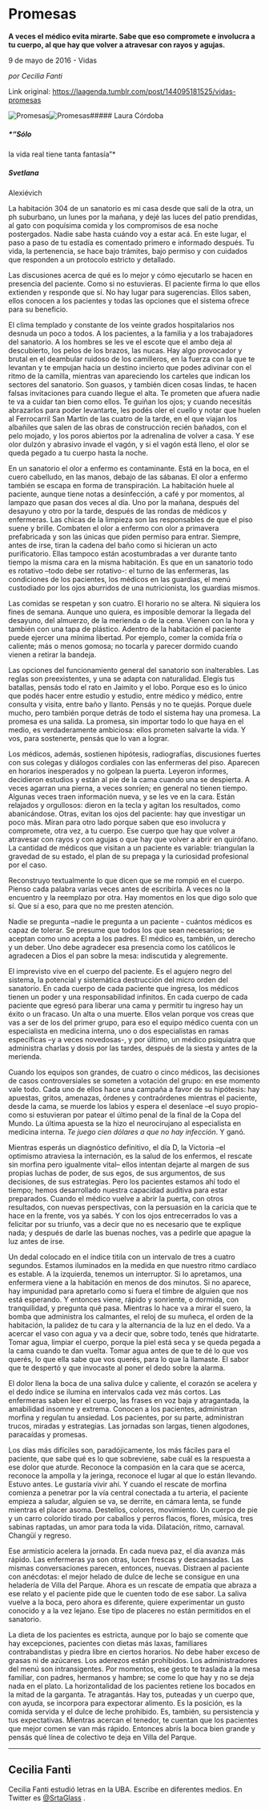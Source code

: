 # Promesas

**A veces el médico evita mirarte. Sabe que eso compromete e involucra a tu
cuerpo, al que hay que volver a atravesar con rayos y
agujas.**

9 de mayo de 2016 - Vidas

_por Cecilia Fanti_

Link original: https://laagenda.tumblr.com/post/144095181525/vidas-promesas

![Promesas](https://64.media.tumblr.com/87b886e511c00265960cf78989d05506/tumblr_inline_pggmnh8JzY1t6q87u_500.jpg)![Promesas](https://64.media.tumblr.com/87b886e511c00265960cf78989d05506/tumblr_inline_pggmnh8JzY1t6q87u_500.jpg)#####  Laura Córdoba

  
  
#####  *“Sólo
la vida real tiene tanta fantasía”*

##### Svetlana
Alexiévich

  



La
habitación 304 de un sanatorio es mi casa desde que salí de la
otra, un ph suburbano, un lunes por la mañana, y dejé las luces del
patio prendidas, al gato con poquísima comida y los compromisos de
esa noche postergados. Nadie sabe hasta cuándo voy a estar acá. En
este lugar, el paso a paso de tu estadía es comentado primero e
informado después. Tu vida, la pertenencia, se hace bajo trámites,
bajo permiso y con cuidados que responden a un protocolo estricto y
detallado. 



Las
discusiones acerca de qué es lo mejor y cómo ejecutarlo se hacen en
presencia del paciente. Como si no estuvieras. El paciente firma lo
que ellos extienden y responde que sí. No hay lugar para
sugerencias. Ellos saben, ellos conocen a los pacientes y todas las
opciones que el sistema ofrece para su beneficio. 



El
clima templado y constante de los veinte grados hospitalarios nos
desnuda un poco a todos. A los pacientes, a la familia y a los
trabajadores del sanatorio. A los hombres se les ve el escote que el
ambo deja al descubierto, los pelos de los brazos, las nucas. Hay
algo provocador y brutal en el deambular ruidoso de los camilleros,
en la fuerza con la que te levantan y te empujan hacia un destino
incierto que podes adivinar con el ritmo de la camilla, mientras van
apareciendo los carteles que indican los sectores del sanatorio. Son
guasos, y también dicen cosas lindas, te hacen falsas invitaciones
para cuando llegue  el alta. Te prometen que afuera nadie te va a
cuidar tan bien como ellos. Te guiñan los ojos; y cuando necesitás
abrazarlos para poder levantarte, les podés oler el cuello y notar
que huelen al Ferrocarril San Martín de las cuatro de la tarde, en
el que viajan los albañiles que salen de las obras de construcción
recién bañados, con el pelo mojado, y los poros abiertos por la
adrenalina de volver a casa. Y ese olor dulzón y abrasivo invade el
vagón, y si el vagón está lleno, el olor se queda pegado a tu
cuerpo hasta la noche. 



En un
sanatorio el olor a enfermo es contaminante. Está en la boca, en el
cuero cabelludo, en las manos, debajo de las sábanas. El olor a
enfermo también se escapa en forma de transpiración. La habitación
huele al paciente, aunque tiene notas a desinfección, a café y por
momentos, al lampazo que pasan dos veces al día. Uno por la mañana,
después del desayuno y otro por la tarde, después de las rondas de
médicos y enfermeras. Las chicas de la limpieza son las responsables
de que el piso suene y brille. Combaten el olor a enfermo con olor a
primavera prefabricada y son las únicas que piden permiso para
entrar. Siempre, antes de irse, tiran la cadena del baño como si
hicieran un acto purificatorio. Ellas tampoco  están acostumbradas a
ver durante tanto tiempo la misma cara en la misma habitación. Es
que en un sanatorio todo es rotativo –todo debe ser rotativo-: el
turno de las enfermeras, las condiciones de los pacientes, los
médicos en las guardias, el menú custodiado por los ojos aburridos
de una nutricionista, los guardias mismos. 



Las
comidas se respetan y son cuatro. El horario no se altera. Ni
siquiera los fines de semana. Aunque uno quiera, es imposible demorar
la llegada del desayuno, del almuerzo, de la merienda o de la cena.
Vienen con la hora y también con una tapa de plástico. Adentro de
la habitación el paciente puede ejercer una mínima libertad. Por
ejemplo, comer la comida fría o caliente; más o menos gomosa; no
tocarla y parecer dormido cuando vienen a retirar la bandeja. 



Las
opciones del funcionamiento general del sanatorio son inalterables.
Las reglas son preexistentes, y una se adapta con naturalidad. Elegís
tus batallas, pensás todo el rato en Jaimito y el lobo. Porque eso
es lo único que podés hacer entre estudio y estudio, entre médico
y médico, entre consulta y visita, entre baño y llanto. Pensás y
no te quejás. Porque duele mucho, pero también porque detrás de
todo el sistema hay una promesa. La promesa es una salida. La
promesa, sin importar todo lo que haya en el medio, es verdaderamente
ambiciosa: ellos prometen salvarte la vida. Y vos, para sostenerte,
pensás que lo van a lograr. 



Los
médicos, además, sostienen hipótesis, radiografías, discusiones
fuertes con sus colegas y diálogos cordiales con las enfermeras del
piso. Aparecen en horarios inesperados y no golpean la puerta.
Leyeron informes, decidieron estudios y están al pie de la cama
cuando una se despierta. A veces agarran una pierna, a veces sonríen;
en general no tienen tiempo. Algunas veces traen información nueva,
y se les ve en la cara. Están relajados y orgullosos: dieron en la
tecla y agitan los resultados, como abanicándose. Otras, evitan los
ojos del paciente: hay que investigar un poco más. Miran para otro
lado porque saben que eso involucra y compromete, otra vez, a tu
cuerpo. Ese cuerpo que hay que volver a atravesar con rayos y con
agujas o que hay que volver a abrir en quirófano. La cantidad de
médicos que visitan a un paciente es variable: triangulan la
gravedad de su estado, el plan de su prepaga y la curiosidad
profesional por el caso. 



Reconstruyo
textualmente lo que dicen que se me rompió en el cuerpo. Pienso cada
palabra varias veces antes de escribirla. A veces no la encuentro y
la reemplazo por otra. Hay momentos en los que digo solo que sí. Que
sí a eso, para que no me presten atención. 



Nadie
se pregunta –nadie le pregunta a un paciente - cuántos médicos es
capaz de tolerar. Se presume que todos los que sean necesarios; se
aceptan como uno acepta a los padres. El médico es, también, un
derecho y un deber. Uno debe agradecer esa presencia como los
católicos le agradecen a Dios el pan sobre la mesa: indiscutida y
alegremente. 



El
imprevisto vive en el cuerpo del paciente. Es el agujero negro del
sistema, la potencial y sistemática destrucción del micro orden del
sanatorio. En cada cuerpo de cada paciente que ingresa, los médicos
tienen un poder y una responsabilidad infinitos. En cada cuerpo de
cada paciente que egresó para liberar una cama y permitir tu ingreso
hay un éxito o un fracaso. Un alta o una muerte. Ellos velan porque
vos creas que vas a ser de los del primer grupo, para eso el equipo
médico cuenta con un especialista en medicina interna, uno o dos
especialistas en ramas específicas –y a veces novedosas-, y por
último, un médico psiquiatra que administra charlas y dosis por las
tardes, después de la siesta y antes de la merienda. 



Cuando
los equipos son grandes, de cuatro o cinco médicos, las decisiones
de casos controversiales se someten a votación del grupo: en ese
momento vale todo. Cada uno de ellos hace una campaña a favor de su
hipótesis: hay apuestas, gritos, amenazas, órdenes y contraórdenes
mientras el paciente, desde la cama, se muerde los labios y espera el
desenlace –el suyo propio- como si estuvieran por patear el último
penal de la final de la Copa del Mundo. La última apuesta se la hizo
el neurocirujano al especialista en medicina interna. *Te
juego cien dólares a que no hay infección*.
Y ganó.


Mientras
esperás un diagnóstico definitivo, el día D, la Victoria –el
optimismo atraviesa la internación, es la salud de los enfermos, el
rescate sin morfina pero igualmente vital– ellos intentan dejarte
al margen de sus propias luchas de poder, de sus egos, de sus
argumentos, de sus decisiones, de sus estrategias. Pero los pacientes
estamos ahí todo el tiempo; hemos desarrollado nuestra capacidad
auditiva para estar preparados. Cuando el médico vuelve a abrir la
puerta, con otros resultados, con nuevas perspectivas, con la
persuasión en la caricia que te hace en la frente, vos ya sabés. Y
con los ojos entrecerrados lo vas a felicitar por su triunfo, vas a
decir que no es necesario que te explique nada; y después de darle
las buenas noches, vas a pedirle que apague la luz antes de irse. 



Un
dedal colocado en el índice titila con un intervalo de tres a cuatro
segundos. Estamos iluminados en la medida en que nuestro ritmo
cardíaco es estable. A la izquierda, tenemos un interruptor. Si lo
apretamos, una enfermera viene a la habitación en menos de dos
minutos. Si no aparece, hay impunidad para apretarlo como si fuera el
timbre de alguien que nos está esperando. Y entonces viene, rápido
y sonriente, o dormida, con tranquilidad, y pregunta qué pasa.
Mientras lo hace va a mirar el suero, la bomba que administra los
calmantes, el reloj de su muñeca, el orden de la habitación, la
palidez de tu cara y la alternancia de la luz en el dedo. Va a
acercar el vaso con agua y va a decir que, sobre todo, tenés que
hidratarte. Tomar agua, limpiar el cuerpo, porque la piel está seca
y se queda pegada a la cama cuando te dan vuelta. Tomar agua antes de
que te dé lo que vos querés, lo que ella sabe que vos querés, para
lo que la llamaste. El sabor que te despertó y que invocaste al
poner el dedo sobre la alarma. 



El
dolor llena la boca de una saliva dulce y caliente, el corazón se
acelera y el dedo índice se ilumina en intervalos cada vez más
cortos. Las enfermeras saben leer el cuerpo, las frases en voz baja y
atragantada, la amabilidad insomne y extrema. Conocen a los
pacientes, administran morfina y regulan tu ansiedad.
Los pacientes, por su parte, administran trucos, miradas y
estrategias. Las jornadas son largas, tienen algodones, paracaídas y
promesas. 



Los
días más difíciles son, paradójicamente, los más fáciles para
el paciente, que sabe qué es lo que sobreviene, sabe cuál es la
respuesta a ese dolor que aturde. Reconoce la compasión en la cara
que se acerca, reconoce la ampolla y la jeringa, reconoce el lugar al
que lo están llevando. Estuvo antes. Le gustaría vivir ahí.  Y
cuando el rescate de morfina comienza a penetrar por la vía central
conectada a tu arteria, el paciente empieza a saludar, alguien se va,
se derrite, en cámara lenta, se funde mientras el placer asoma.
Destellos, colores, movimiento. Un cuerpo de pie y un carro colorido
tirado por caballos y perros flacos, flores, música, tres sabinas
raptadas, un amor para toda la vida. Dilatación, ritmo, carnaval.
Changüí y regreso. 



Ese
armisticio acelera la jornada. En cada nueva paz, el día avanza más
rápido. Las enfermeras ya son otras, lucen frescas y descansadas.
Las mismas conversaciones parecen, entonces, nuevas. Distraen al
paciente con anécdotas: el mejor helado de dulce de leche se
consigue en una heladería de Villa del Parque. Ahora es un rescate
de empatía que abraza a ese relato y el paciente pide que le cuenten
todo de ese sabor. La saliva vuelve a la boca, pero ahora es
diferente, quiere experimentar un gusto conocido y a la vez lejano.
Ese tipo de placeres no están permitidos en el sanatorio. 



La
dieta de los pacientes es estricta, aunque por lo bajo se comente que
hay excepciones, pacientes con dietas más laxas, familiares
contrabandistas y piedra libre en ciertos horarios. No debe haber
exceso de grasas ni de azúcares. Los aderezos están prohibidos. Los
administradores del menú son intransigentes. Por momentos, ese gesto
te traslada a la mesa familiar, con padres, hermanos y hambre; se
come lo que hay y no se deja nada en el plato. La horizontalidad de
los pacientes retiene los bocados en la mitad de la garganta. Te
atragantás. Hay tos, puteadas y un cuerpo que, con ayuda, se
incorpora para expectorar alimento. Es la posición, es la comida
servida y el dulce de leche prohibido. Es, también, su persistencia
y tus expectativas. Mientras acercan el tenedor, te cuentan que los
pacientes que mejor comen se van más rápido. Entonces abrís la
boca bien grande y pensás qué línea de colectivo te deja en Villa
del Parque. 




---

 Cecilia Fanti
--------------

 Cecilia Fanti estudió letras en la UBA. Escribe en diferentes medios. En Twitter es [@SrtaGlass](https://twitter.com/SrtaGlass) . 

